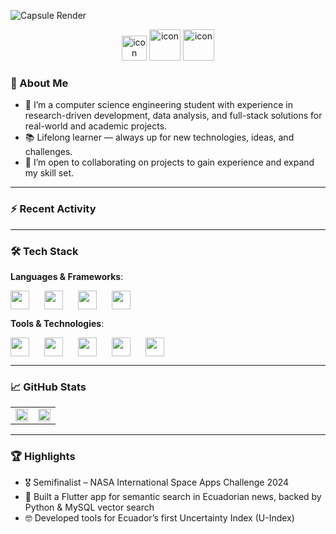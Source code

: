 <!-- <table style="border: none; width: 100%;">
    <tr>
        <td align="left" style="border-color: #0d1117;" >
            <h2>Pablouski7</h2>
        </td>
        <td style="border-color: #0d1117; width: 100%"></td>
        <td align="right" style="border-color: #0d1117;">
            <h2 style="color: #aeb6bf;">ᖘᎯᑲ𝓵𝖮</h2>
        </td>
    </tr>
</table> -->

![Capsule Render](https://capsule-render.vercel.app/api?type=venom&height=200&color=30:98CA3F,100:59d102&text=ᖘᎯᑲ𝓵𝖮&reversal=false&textBg=false&fontSize=60&animation=fadeIn&fontColor=aeb6bf&strokeWidth=0,5&stroke=ffffff)
<div align="center">
  <img src="https://techstack-generator.vercel.app/python-icon.svg" alt="icon" width="40" height="40" />
  <img src="https://techstack-generator.vercel.app/github-icon.svg" alt="icon" width="50" height="50" />
  <img src="https://techstack-generator.vercel.app/mysql-icon.svg" alt="icon" width="50" height="50" />
</div>

<!-- <h2 align="center" style="color: #aeb6bf;">ᖘᎯᑲ𝓵𝖮</h2> -->

### 👋 About Me

- 🌱 I’m a computer science engineering student with experience in research-driven development, data analysis, and full-stack solutions for real-world and academic projects.  
- 📚 Lifelong learner — always up for new technologies, ideas, and challenges.  
- 🤝 I’m open to collaborating on projects to gain experience and expand my skill set.
<!-- - 🧠 Passionate about solving problems that mix code, science, and curiosity.  
- 🤖 Currently working as a Research Assistant at Universidad San Francisco de Quito.   -->

---

### :zap: Recent Activity
<!--START_SECTION:activity--> 
<!--END_SECTION:activity--> 

---

### 🛠️ Tech Stack

**Languages & Frameworks**:

<div style="display: flex; gap: 10px; flex-wrap: wrap;">
  <img style="height: 30px;" src="https://img.shields.io/badge/-Python-3776AB?style=for-the-badge&logo=python&logoColor=white" />&nbsp;
  <img style="height: 30px;" src="https://img.shields.io/badge/-C%2B%2B-00599C?style=for-the-badge&logo=c%2B%2B&logoColor=white" />&nbsp;
  <img style="height: 30px;" src="https://img.shields.io/badge/-Java-007396?style=for-the-badge&logo=java&logoColor=white" />&nbsp;
  <img style="height: 30px;" src="https://img.shields.io/badge/-Flutter-02569B?style=for-the-badge&logo=flutter&logoColor=white" />
</div>

**Tools & Technologies**:

<div style="display: flex; gap: 10px; flex-wrap: wrap;">
  <img style="height: 30px;" src="https://img.shields.io/badge/-MySQL-4479A1?style=for-the-badge&logo=mysql&logoColor=white" />&nbsp;
  <img style="height: 30px;" src="https://img.shields.io/badge/-Google%20Cloud-4285F4?style=for-the-badge&logo=google-cloud&logoColor=white" />&nbsp;
  <img style="height: 30px;" src="https://img.shields.io/badge/-OTree-000000?style=for-the-badge&logo=otree&logoColor=white" />&nbsp;
  <img style="height: 30px;" src="https://img.shields.io/badge/-Git-F05032?style=for-the-badge&logo=git&logoColor=white" />&nbsp;
  <img style="height: 30px;" src="https://img.shields.io/badge/-Notion-000000?style=for-the-badge&logo=notion&logoColor=white" />
</div>

---

### 📈 GitHub Stats

<div align="center">
  <table>
    <tr>
      <td><img src="https://github-readme-stats.vercel.app/api?username=pablouski7&show_icons=true&theme=radical" width="100%"/></td>
      <td><img src="https://github-readme-stats.vercel.app/api/top-langs/?username=pablouski7&layout=compact&theme=radical" width="100%"/></td>
    </tr>
  </table>
</div>

---

### 🏆 Highlights

- 🎖 Semifinalist – NASA International Space Apps Challenge 2024  
- 📱 Built a Flutter app for semantic search in Ecuadorian news, backed by Python & MySQL vector search  
- 🤓 Developed tools for Ecuador’s first Uncertainty Index (U-Index)

<!--
---

### 📫 Contact Me

- ✉️ Email: aherrera@usfq.edu.ec  
 - 🌐 Website/Portfolio: *(optional – me avisas si tienes uno)*  
- 🔗 LinkedIn: *(agrega el enlace si lo deseas)*  

---

> *“Adaptability is not imitation. It means power of resistance and assimilation.”* — Mahatma Gandhi 
-->
